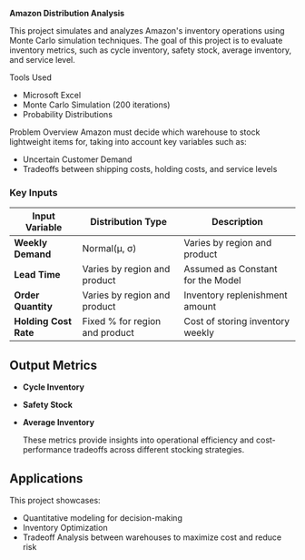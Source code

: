 **Amazon Distribution Analysis**

This project simulates and analyzes Amazon's inventory operations using Monte Carlo simulation techniques. The goal of this project is to evaluate inventory metrics, such as cycle inventory, safety stock, average inventory, and service level.

Tools Used
- Microsoft Excel
- Monte Carlo Simulation (200 iterations)
- Probability Distributions

Problem Overview
Amazon must decide which warehouse to stock lightweight items for, taking into account key variables such as:
- Uncertain Customer Demand
- Tradeoffs between shipping costs, holding costs, and service levels

###  Key Inputs
| Input Variable         | Distribution Type             | Description                                |
|------------------------|-------------------------------|--------------------------------------------|
| **Weekly Demand**      | Normal(μ, σ)                  | Varies by region and product               |
| **Lead Time**          | Varies by region and product  | Assumed as Constant for the Model          |
| **Order Quantity**     | Varies by region and product  | Inventory replenishment amount             |
| **Holding Cost Rate**  | Fixed % for region and product| Cost of storing inventory weekly           |
###

## Output Metrics
- **Cycle Inventory**
- **Safety Stock**
- **Average Inventory**

  These metrics provide insights into operational efficiency and cost-performance tradeoffs across different stocking strategies.

## Applications
This project showcases:
- Quantitative modeling for decision-making
- Inventory Optimization
- Tradeoff Analysis between warehouses to maximize cost and reduce risk
